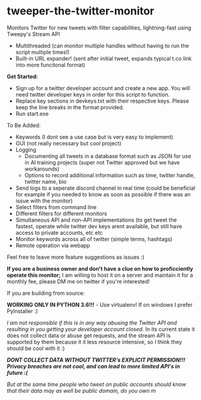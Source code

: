 # tweeper-the-twitter-monitor
Monitors Twitter for new tweets with filter capabilities, lightning-fast using Tweepy's Stream API
 - Multithreaded (can monitor multiple handles without having to run the script multiple times!)
 - Built-in URL expander! (sent after initial tweet, expands typical t.co link into more funcitonal format)

**Get Started:**

 - Sign up for a twitter developer account and create a new app. You will need twitter developer keys in order for this script to function.
 - Replace key sections in devkeys.txt with their respective keys. Please keep the line breaks in the format provided.
 - Run start.exe

To Be Added:
 - Keywords (I dont see a use case but is very easy to implement)
 - GUI (not really necessary but cool project)
 - Logging
     - Documenting all tweets in a database format such as JSON for use in AI training projects (super not Twitter approved but we have workarounds)
     - Options to record additional information such as time, twitter handle, twitter name, bio
 - Send logs to a seperate discord channel in real time (could be beneficial for example if you needed to know as soon as possible if there was an issue with the monitor)
 - Select filters from command line
 - Different filters for different monitors
 - Simultaneous API and non-API implementations (to get tweet the fastest, operate while twitter dev keys arent available, but still have access to private accounts, etc etc
 - Monitor keywords across all of twitter (simple terms, hashtags)
 - Remote operation via webapp

Feel free to leave more feature suggestions as issues :)

**If you are a business owner and don't have a clue on how to proficciently operate this monitor;** I am willing to host it on a server and maintain it for a monthly fee, please DM me on twitter if you're interested!


If you are building from source:

**WORKING ONLY IN PYTHON 3.6!!!** - Use virtualenv! If on windows I prefer PyInstaller :)

*I am not responsible if this is in any way abusing the Twitter API and resulting in you getting your developer account closed.* In its current state it does not collect data or abuse get requests, and the stream API is supported by them because it it less resource intensive, so I think they should be cool with it :) 

***DONT COLLECT DATA WITHOUT TWITTER's EXPLICIT PERMISSION!!! Privacy breaches are not cool, and can lead to more limited API's in future :(***

*But at the same time people who tweet on public accounts should know that their data may as well be public domain, do you own m*
